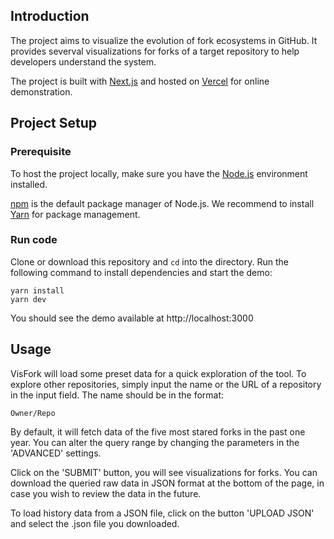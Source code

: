 ## Introduction

The project aims to visualize the evolution of fork ecosystems in GitHub. It provides severval visualizations for forks of a target repository to help developers understand the system.

The project is built with [Next.js](https://nextjs.org/) and hosted on [Vercel](https://vercel.com) for online demonstration.

## Project Setup

### Prerequisite
To host the project locally, make sure you have the [Node.js](https://nodejs.org/) environment installed.

[npm](https://www.npmjs.com/) is the default package manager of Node.js. We recommend to install [Yarn](https://yarnpkg.com/) for package management.

### Run code
Clone or download this repository and `cd` into the directory. Run the following command to install dependencies and start the demo:

```
yarn install
yarn dev
```

You should see the demo available at http://localhost:3000

## Usage

VisFork will load some preset data for a quick exploration of the tool. To explore other repositories, simply input the name or the URL of a repository in the input field. The name should be in the format:
```
Owner/Repo
```

By default, it will fetch data of the five most stared forks in the past one year. You can alter the query range by changing the parameters in the 'ADVANCED' settings.

Click on the 'SUBMIT' button, you will see visualizations for forks. You can download the queried raw data in JSON format at the bottom of the page, in case you wish to review the data in the future.

To load history data from a JSON file, click on the button 'UPLOAD JSON' and select the .json file you downloaded.
